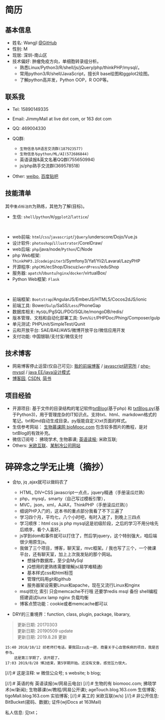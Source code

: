 # 简历

## 基本信息   

- 姓名: Wangjl  [@GitHub](https://github.com/DawnEve)  
- 性别: M  
- 现居: 	深圳-南山区
- 技术偏好:	肿瘤免疫方向，单细胞转录组分析。
	* 熟悉Linux/Python3/R/shell/js/jQuery/php/thinkPHP/mysql/。
	* 常用python3/R/shell/JavaScript，擅长R base绘图和ggplot2绘图。
	* 了解python高并发，Python OOP，R OOP等。







## 联系我  

- Tel: 15890149335  
- Email:	JimmyMall at live dot com, or 163 dot com
   
- QQ: 469004330  
- QQ群: 
	* `生物信息与R语言交流群(187923577)`
	* `生物信息与python/ML/AI(572686844)`
	* 英语读报&英文名著QQ群(755650994) 
	* js/php熟手交流群(369578518)

- Other: [weibo](http://weibo.com/wangjunliangvip), [百度贴吧](http://tieba.baidu.com/f?kw=%C7%D7%D7%D4%D7%DF%C2%B7&fr=index)





## 技能清单    

其中`重点标注的`为熟练，其他为了解(目标)。 

- 生信: `shell`/`python`/`R`/`ggplot2`/`lattice`/
<br>

- web前端: `html`/`css`/`javascript`/`jQuery`/underscore/Dojo/Vue.js
- 设计软件: `photoshop`/`illustrator`/CorelDraw/
- web后端: `php`/java/node/`Python`/C/Node
- php Web框架: `ThinkPHP3.2`/`codeigniter3`/Symfony3/Yaf/Yii2/Lavaral/LazyPHP
- 开源程序: `phpCMS`/ecShop/Discuz/`wordPress`/eduShop
- 服务器: `apatch`/`Ubuntu`/`nginx`/`docker`/virtualBox/
- Python Web框架: `Flask`
<br>

- 前端框架: `Bootstrap`/AngularJS/EmberJS/HTML5/Cocos2dJS/ionic  
- 前端工具: Bower/`Gulp`/SaSS/`Less`/PhoneGap  
- 数据库相关: `MySQL`/PgSQL/PDO/SQLite/mongoDB/redis/  
- 版本管理、文档和自动化部署工具: Svn/`Git`/PHPDoc/Phing/Composer/gulp  
- 单元测试: PHPUnit/SimpleTest/Qunit  
- 云和开放平台: SAE/BAE/AWS/微博开放平台/微信应用开发  
- 支付功能: 中国银联/支付宝/微信支付  




## 技术博客  

- 网易博客停止运营(仅自己可见): [我的前端博客](http://poster469.blog.163.com/ "最早的PS到后来的JS,服务器设置") / [javascript研究所](http://miostudio.blog.163.com/ "javascript的地位空前高涨，值得独立研究")  / [php-mysql](http://firecloudphp.blog.163.com/ "php和mysql是黄金搭档")  / [java EE/java设计模式](http://zhengzhi2014.blog.163.com/ "java的思想是横强大的")  
- [博客园](https://www.cnblogs.com/dawnEve/ "JS"), [CSDN](https://blog.csdn.net/wangjunliang/ "生信/js"), [简书](https://www.jianshu.com/u/82f22e65aa90)






## 项目经验

- 开源项目: 基于文件的目录结构的笔记软件[txtBlog](https://github.com/dawneve/txtBlog "博客框架和内容纯手工打造。")(基于php) 和 [txtBlog.py](https://github.com/dawneve/txtBlog.py")(基于Python3)，用于管理庞杂的IT知识点。支持txt、html、markdown格式的笔记。txt和md自动生成目录。py版能自定义txt页面的样式。  
- 生信参考网站： [生物慕课网 bioMooc.com](http://www.biomooc.com/R/R-draw-sketch.html) 包含较多图片的教程，是对txtBlog的有效补充。  
- 微信订阅号： 拂晓学术, 生物慕课; [英语读报](http://ielts.biomooc.com/en/); 米欧互联;  
- Others: [米欧互联](http://mioweb.biomooc.com/ "mio web")、[某制冷公司网站](https://www.wllwzl.com/ "企业站")





# 碎碎念之学无止境（摘抄）

- 会tp, jq ,ajax就可以做码农了
	* HTML, DIV+CSS javascript一点点，jquery精通（手册滚瓜烂熟）
	* php，mysql，smarty（自己写过模板引擎），
	* MVC，json，xml，AJAX，ThinkPHP（手册滚瓜烂熟）)
	* 细说PHP入门的，这本书的重点部分我看了不下三遍了
	* 学习四个月，平均七，八个小时吧，有时入迷了，到晚上三四点
	* 学习顺序：html css js php mysql这是初级阶段，之后的学习不用分啥先后顺序，看个人喜好。
	* js学到dom和事件就可以打住了，然后学jquery，这个特别强大，咱后端很少用原生js。
	* 我做了三个项目，博客，聊天室，mvc框架。/ 我也写了三个，一个微课平台，还有聊天室，加上上次我发贴的那个网站。
		- 想操作数据库，至少会MySql
		- jQ想用的更熟练需要理解js(易学难精通)
		- 基本样式css和html标签
		- 管理代码用git和github
		- 服务器架设需要Linux和apache，现在又流行Linux和nginx
	* msql优化 索引 只会memcache不行哦 还要学redis msql 备份 shell编程 搭建调试liunx lamp nginx 负载均衡
	* 博客点赞功能：cookie或者memcache都可以
	
- DRY的三重境界：function, class, plugin, package, libarary,   	
	
> 更新日期: 20170303   
> 更新日期: 20190509 update   
> 更新日期: 2019.8.28 更新



```
15:40 2018/10/12 祁老师打电话，要我回zzu去一趟，商量关于心血管疾病的项目，我是否参与。
	这是第三学期了，该开题了。
17:03 2019/8/28 博2结束，第5学期开始。还没有文章，感觉压力很大。
```


[//]:# 这是注释: w 微信公众号; s website; b blog;

[//]:# 英语的有 英语读报(w/网易云电台)
[//]:# 生物的有 biomooc.com;  拂晓学术(w/新闻);  生物慕课(w/教程/网易公开课);   ageTouch.blog.163.com 生信博客;  tigoMall.blog.163.com 实验博客;
[//]:# 美工的 米欧互联(w/s)
[//]:# 非公开信息: BitBucket(密码、数据); 证件(wjlDocs at 163Mail)

私人信息: 见txt；
